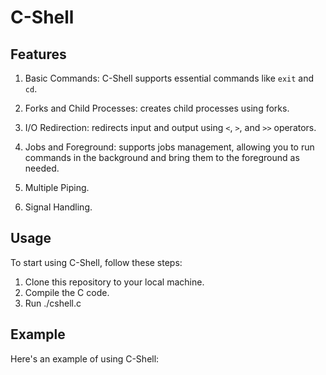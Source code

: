 # C-Shell


## Features

1. Basic Commands: C-Shell supports essential commands like `exit` and `cd`.

2. Forks and Child Processes: creates child processes using forks.

3. I/O Redirection: redirects input and output using `<`, `>`, and `>>` operators.
   
4. Jobs and Foreground: supports jobs management, allowing you to run commands in the background and bring them to the foreground as needed.

5. Multiple Piping.

6. Signal Handling.

## Usage

To start using C-Shell, follow these steps:

1. Clone this repository to your local machine.
2. Compile the C code. 
3. Run ./cshell.c 


## Example

Here's an example of using C-Shell:
